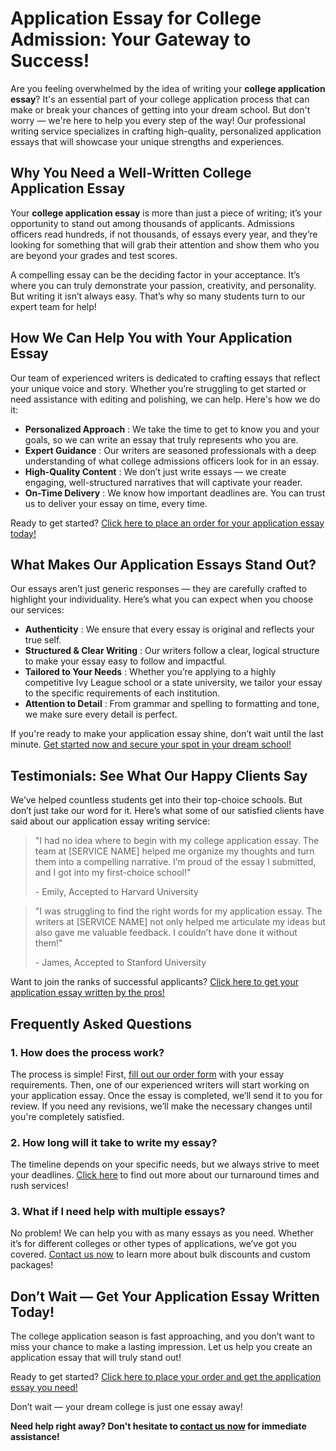 # Application Essay for College Admission: Your Gateway to Success!

Are you feeling overwhelmed by the idea of writing your **college application essay**? It's an essential part of your college application process that can make or break your chances of getting into your dream school. But don't worry — we're here to help you every step of the way! Our professional writing service specializes in crafting high-quality, personalized application essays that will showcase your unique strengths and experiences.

## Why You Need a Well-Written College Application Essay

Your **college application essay** is more than just a piece of writing; it’s your opportunity to stand out among thousands of applicants. Admissions officers read hundreds, if not thousands, of essays every year, and they’re looking for something that will grab their attention and show them who you are beyond your grades and test scores.

A compelling essay can be the deciding factor in your acceptance. It’s where you can truly demonstrate your passion, creativity, and personality. But writing it isn’t always easy. That’s why so many students turn to our expert team for help!

## How We Can Help You with Your Application Essay

Our team of experienced writers is dedicated to crafting essays that reflect your unique voice and story. Whether you’re struggling to get started or need assistance with editing and polishing, we can help. Here's how we do it:

- **Personalized Approach** : We take the time to get to know you and your goals, so we can write an essay that truly represents who you are.
- **Expert Guidance** : Our writers are seasoned professionals with a deep understanding of what college admissions officers look for in an essay.
- **High-Quality Content** : We don’t just write essays — we create engaging, well-structured narratives that will captivate your reader.
- **On-Time Delivery** : We know how important deadlines are. You can trust us to deliver your essay on time, every time.

Ready to get started? [Click here to place an order for your application essay today!](https://tinyurl.com/topessay?keyword=application+essay+for+college+admission)

## What Makes Our Application Essays Stand Out?

Our essays aren’t just generic responses — they are carefully crafted to highlight your individuality. Here’s what you can expect when you choose our services:

- **Authenticity** : We ensure that every essay is original and reflects your true self.
- **Structured & Clear Writing** : Our writers follow a clear, logical structure to make your essay easy to follow and impactful.
- **Tailored to Your Needs** : Whether you’re applying to a highly competitive Ivy League school or a state university, we tailor your essay to the specific requirements of each institution.
- **Attention to Detail** : From grammar and spelling to formatting and tone, we make sure every detail is perfect.

If you're ready to make your application essay shine, don’t wait until the last minute. [Get started now and secure your spot in your dream school!](https://tinyurl.com/topessay?keyword=application+essay+for+college+admission)

## Testimonials: See What Our Happy Clients Say

We’ve helped countless students get into their top-choice schools. But don’t just take our word for it. Here’s what some of our satisfied clients have said about our application essay writing service:

> "I had no idea where to begin with my college application essay. The team at [SERVICE NAME] helped me organize my thoughts and turn them into a compelling narrative. I’m proud of the essay I submitted, and I got into my first-choice school!"
> 
> <footer>- Emily, Accepted to Harvard University</footer>

> "I was struggling to find the right words for my application essay. The writers at [SERVICE NAME] not only helped me articulate my ideas but also gave me valuable feedback. I couldn’t have done it without them!"
> 
> <footer>- James, Accepted to Stanford University</footer>

Want to join the ranks of successful applicants? [Click here to get your application essay written by the pros!](https://tinyurl.com/topessay?keyword=application+essay+for+college+admission)

## Frequently Asked Questions

### 1. How does the process work?

The process is simple! First, [fill out our order form](https://tinyurl.com/topessay?keyword=application+essay+for+college+admission) with your essay requirements. Then, one of our experienced writers will start working on your application essay. Once the essay is completed, we’ll send it to you for review. If you need any revisions, we’ll make the necessary changes until you're completely satisfied.

### 2. How long will it take to write my essay?

The timeline depends on your specific needs, but we always strive to meet your deadlines. [Click here](https://tinyurl.com/topessay?keyword=application+essay+for+college+admission) to find out more about our turnaround times and rush services!

### 3. What if I need help with multiple essays?

No problem! We can help you with as many essays as you need. Whether it’s for different colleges or other types of applications, we’ve got you covered. [Contact us now](https://tinyurl.com/topessay?keyword=application+essay+for+college+admission) to learn more about bulk discounts and custom packages!

## Don’t Wait — Get Your Application Essay Written Today!

The college application season is fast approaching, and you don’t want to miss your chance to make a lasting impression. Let us help you create an application essay that will truly stand out!

Ready to get started? [Click here to place your order and get the application essay you need!](https://tinyurl.com/topessay?keyword=application+essay+for+college+admission)

Don’t wait — your dream college is just one essay away!

**Need help right away? Don't hesitate to [contact us now](https://tinyurl.com/topessay?keyword=application+essay+for+college+admission) for immediate assistance!**
